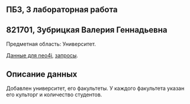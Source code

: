 ## ПБЗ, 3 лабораторная работа
## 821701, Зубрицкая Валерия Геннадьевна

Предметная область: Университет.

[Данные для neo4j](data.cyp), [запросы](requests.cyp).

## Описание данных
Добавлен университет, его факультеты. У каждого факультета указан его культорг и количество студентов.